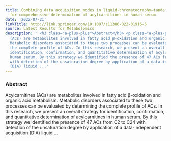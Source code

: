 ```yaml
---
title: Combining data acquisition modes in liquid-chromatography–tandem mass spectrometry
  for comprehensive determination of acylcarnitines in human serum
date: '2022-07-21'
linkTitle: http://link.springer.com/10.1007/s11306-022-01916-5
source: Latest Results for Metabolomics
description: ' <h3 class="a-plus-plus">Abstract</h3> <p class="a-plus-plus">Acylcarnitines
  (ACs) are metabolites involved in fatty acid β-oxidation and organic acid metabolism.
  Metabolic disorders associated to these two processes can be evaluated by determining
  the complete profile of ACs. In this research, we present an overall strategy for
  identification, confirmation, and quantitative determination of acylcarnitines in
  human serum. By this strategy we identified the presence of 47 ACs from C2 to C24
  with detection of the unsaturation degree by application of a data-independent acquisition
  (DIA) liquid ...'
---
```

 <h3 class="a-plus-plus">Abstract</h3> <p class="a-plus-plus">Acylcarnitines (ACs) are metabolites involved in fatty acid β-oxidation and organic acid metabolism. Metabolic disorders associated to these two processes can be evaluated by determining the complete profile of ACs. In this research, we present an overall strategy for identification, confirmation, and quantitative determination of acylcarnitines in human serum. By this strategy we identified the presence of 47 ACs from C2 to C24 with detection of the unsaturation degree by application of a data-independent acquisition (DIA) liquid ...